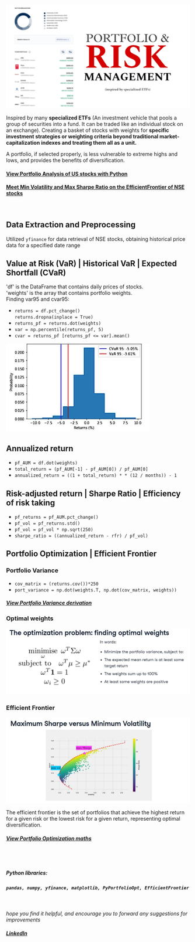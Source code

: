 ![](screenshots/Picsart_24-11-12_05-51-06-215.jpg)

Inspired by many **specialized ETFs** (An investment vehicle that pools a group of securities into a fund. It can be traded like an individual stock on an exchange). Creating a basket of stocks with weights for **specific investment strategies or weighting criteria beyond traditional market-capitalization indexes and treating them all as a unit.**
<br/>

A portfolio, if selected properly, is less vulnerable to extreme highs and lows, and provides the benefits of diversification.
<br/>
#### [View Portfolio Analysis of US stocks with Python](https://github.com/s1dewalker/Portfolio_Analysis/blob/main/Portfolio_Analysis.ipynb) <br/>
#### [Meet Min Volatility and Max Sharpe Ratio on the EfficientFrontier of NSE stocks](https://github.com/s1dewalker/Portfolio_Analysis/blob/main/ETFs.ipynb)
<br/> 

## Data Extraction and Preprocessing <br/>
Utilized `yfinance` for data retrieval of NSE stocks, obtaining historical price data for a specified date range

## Value at Risk (VaR) | Historical VaR | Expected Shortfall (CVaR) <br/>
'df' is the DataFrame that contains daily prices of stocks. <br/>
'weights' is the array that contains portfolio weights. <br/>
 Finding var95 and cvar95:<br/>
- `returns = df.pct_change()` <br/>
  `returns.dropna(inplace = True)`
- `returns_pf = returns.dot(weights)`
- `var = np.percentile(returns_pf, 5)`
- `cvar = returns_pf [returns_pf <= var].mean()`

![](screenshots/cvar.JPG) <br/>


## Annualized return <br/>
- `pf_AUM = df.dot(weights)`
- `total_return = (pf_AUM[-1] - pf_AUM[0]) / pf_AUM[0]`
- `annualized_return = ((1 + total_return) * * (12 / months)) - 1`

## Risk-adjusted return | Sharpe Ratio | Efficiency of risk taking <br/>

- `pf_returns = pf_AUM.pct_change()`
- `pf_vol = pf_returns.std()`
- `pf_vol = pf_vol * np.sqrt(250)`
- `sharpe_ratio = ((annualized_return - rfr) / pf_vol)`

## Portfolio Optimization | Efficient Frontier

### Portfolio Variance <br/>
- `cov_matrix = (returns.cov())*250 `
- `port_variance = np.dot(weights.T, np.dot(cov_matrix, weights))`
##### [View Portfolio Variance derivation](https://github.com/s1dewalker/Portfolio_Analysis/blob/main/Portfolio_variance.pdf) <br/>


### Optimal weights <br/>

<img src="screenshots/op_wts.JPG" alt="Description" width="600">

### Efficient Frontier <br/>

<img src="screenshots/eff_front3.JPG" alt="Description" width="600">

The efficient frontier is the set of portfolios that achieve the highest return for a given risk or the lowest risk for a given return, representing optimal diversification. <br/>
##### [View Portfolio Optimization maths](https://github.com/s1dewalker/Portfolio_Analysis/blob/main/Portfolio_Optimization.pdf) <br/>
<br/><br/>

##### Python libraries: 
##### `pandas, numpy, yfinance, matplotlib, PyPortfolioOpt, EfficientFrontier` 
<br/>

*hope you find it helpful, and encourage you to forward any suggestions for improvements* <br/>
##### [LinkedIn](https://www.linkedin.com/in/sujay-bhaumik-d12/)
